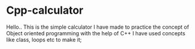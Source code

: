 # Cpp-calculator
Hello..
This is the simple calculator I have made to practice the concept of Object oriented programming with the help of C++
I have used concepts like class, loops etc to make it;
